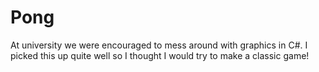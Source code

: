 # Pong
At university we were encouraged to mess around with graphics in C#. I picked this up quite well so I thought I would try to make a classic game!
